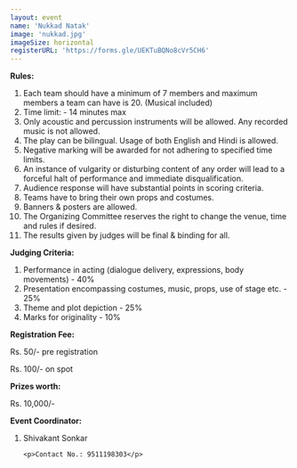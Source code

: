 ```yaml
---
layout: event
name: 'Nukkad Natak'
image: 'nukkad.jpg'
imageSize: horizontal
registerURL: 'https://forms.gle/UEKTuBQNo8cVr5CH6'
---
```


<p><strong>Rules:</strong></p>
<ol>
	<li>
		Each team should have a minimum of 7 members and maximum members a team can have is 20. (Musical
		included)
	</li>
	<li>Time limit: - 14 minutes max</li>
	<li>
		Only acoustic and percussion instruments will be allowed. Any recorded music is not allowed.
	</li>
	<li>The play can be bilingual. Usage of both English and Hindi is allowed.</li>
	<li>Negative marking will be awarded for not adhering to specified time limits.</li>
	<li>
		An instance of vulgarity or disturbing content of any order will lead to a forceful halt of
		performance and immediate disqualification.
	</li>
	<li>Audience response will have substantial points in scoring criteria.</li>
	<li>Teams have to bring their own props and costumes.</li>
	<li>Banners &amp; posters are allowed.</li>
	<li>
		The Organizing Committee reserves the right to change the venue, time and rules if desired.
	</li>
	<li>The results given by judges will be final &amp; binding for all.</li>
</ol>
<p><strong>Judging Criteria:</strong></p>
<ol>
	<li>Performance in acting (dialogue delivery, expressions, body movements) - 40%</li>
	<li>Presentation encompassing costumes, music, props, use of stage etc. - 25%</li>
	<li>Theme and plot depiction - 25%</li>
	<li>Marks for originality - 10%</li>
</ol>
<p><strong>Registration Fee:</strong></p>
<p>Rs. 50/- pre registration</p>
<p>Rs. 100/- on spot</p>

<p><strong>Prizes worth:</strong></p>
<p>Rs. 10,000/-</p>
<p><strong>Event Coordinator:</strong></p>
<ol>
	<li>Shivakant Sonkar&nbsp;</li>

	<p>Contact No.: 9511198303</p>
</ol>

